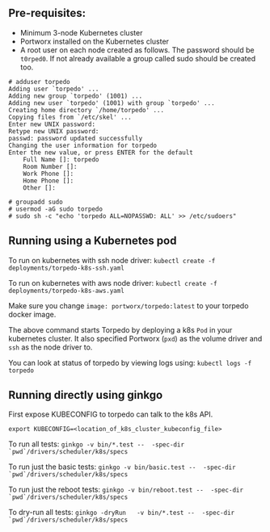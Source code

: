 ## Pre-requisites:
* Minimum 3-node Kubernetes cluster
* Portworx installed on the Kubernetes cluster
* A root user on each node created as follows. The password should be `t0rped0`. If not already available a group called sudo should be created too.
```
# adduser torpedo
Adding user `torpedo' ...
Adding new group `torpedo' (1001) ...
Adding new user `torpedo' (1001) with group `torpedo' ...
Creating home directory `/home/torpedo' ...
Copying files from `/etc/skel' ...
Enter new UNIX password:
Retype new UNIX password:
passwd: password updated successfully
Changing the user information for torpedo
Enter the new value, or press ENTER for the default
	Full Name []: torpedo
	Room Number []:
	Work Phone []:
	Home Phone []:
	Other []:

# groupadd sudo
# usermod -aG sudo torpedo
# sudo sh -c "echo 'torpedo ALL=NOPASSWD: ALL' >> /etc/sudoers"
```

## Running using a Kubernetes pod
To run on kubernetes with ssh node driver: `kubectl create -f deployments/torpedo-k8s-ssh.yaml`

To run on kubernetes with aws node driver: `kubectl create -f deployments/torpedo-k8s-aws.yaml`

Make sure you change `image: portworx/torpedo:latest` to your torpedo docker image.

The above command starts Torpedo by deploying a k8s `Pod` in your kubernetes cluster.  It also specified Portworx (`pxd`) as the volume driver and `ssh` as the node driver to.

You can look at status of torpedo by viewing logs using: `kubectl logs -f torpedo`

## Running directly using ginkgo

First expose KUBECONFIG to torpedo can talk to the k8s API.

`export KUBECONFIG=<location_of_k8s_cluster_kubeconfig_file>`

To run all tests: ``ginkgo -v bin/*.test --  -spec-dir `pwd`/drivers/scheduler/k8s/specs``

To run just the basic tests: ``ginkgo -v bin/basic.test --  -spec-dir `pwd`/drivers/scheduler/k8s/specs``

To run just the reboot tests: ``ginkgo -v bin/reboot.test --  -spec-dir `pwd`/drivers/scheduler/k8s/specs``

To dry-run all tests: ``ginkgo -dryRun   -v bin/*.test --  -spec-dir `pwd`/drivers/scheduler/k8s/specs``
